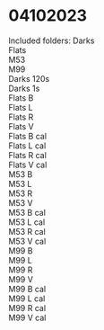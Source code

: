 # 04102023

Included folders:
 Darks  
 Flats  
 M53  
 M99  
 Darks 120s  
 Darks 1s  
 Flats B  
 Flats L  
 Flats R  
 Flats V  
 Flats B cal  
 Flats L cal  
 Flats R cal  
 Flats V cal  
 M53 B  
 M53 L  
 M53 R  
 M53 V  
 M53 B cal  
 M53 L cal  
 M53 R cal  
 M53 V cal  
 M99 B  
 M99 L  
 M99 R  
 M99 V  
 M99 B cal  
 M99 L cal  
 M99 R cal  
 M99 V cal  


